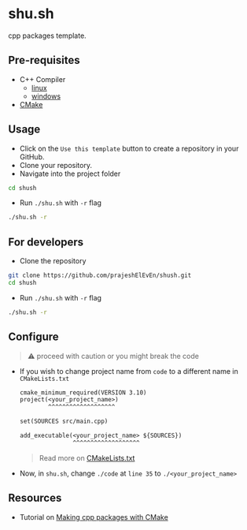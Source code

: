 # shu.sh

cpp packages template.

## Pre-requisites

- C++ Compiler
  - [linux](https://code.visualstudio.com/docs/cpp/config-linux#_prerequisites)
  - [windows](https://code.visualstudio.com/docs/cpp/config-mingw#_prerequisites)
- [CMake](https://cmake.org/download/)

## Usage

- Click on the `Use this template` button to create a repository in your GitHub.
- Clone your repository.
- Navigate into the project folder

```bash
cd shush
```

- Run `./shu.sh` with `-r` flag

```bash
./shu.sh -r
```

## For developers
- Clone the repository

```bash
git clone https://github.com/prajeshElEvEn/shush.git
cd shush
```

- Run `./shu.sh` with `-r` flag

```bash
./shu.sh -r
```

## Configure

> ⚠️ proceed with caution or you might break the code

- If you wish to change project name from `code` to a different name in `CMakeLists.txt`

  ```txt
  cmake_minimum_required(VERSION 3.10)
  project(<your_project_name>)
          ^^^^^^^^^^^^^^^^^^^

  set(SOURCES src/main.cpp)

  add_executable(<your_project_name> ${SOURCES})
                 ^^^^^^^^^^^^^^^^^^^
  ```

  > Read more on [CMakeLists.txt](https://www.jetbrains.com/help/clion/cmakelists-txt-file.html#root-sub)

- Now, in `shu.sh`, change `./code` at `line 35` to `./<your_project_name>`

## Resources

- Tutorial on [Making cpp packages with CMake](https://cmake.org/cmake/help/latest/guide/tutorial/index.html#guide:CMake%20Tutorial)
